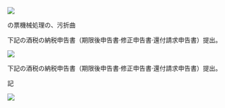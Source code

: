 ![](https://www.nta.go.jp/tmp/2e12333a-7dc8-4cc3-9c5f-01e76e2eb76d/images/ec183fed65898333c6f2f1eb51cf98137e14b4adec22602942c2384d848cb3b3.jpg)

の票機械処理の、污折曲

下記の酒税の納税申告書（期限後申告書·修正申告書·還付請求申告書）提出。

![](https://www.nta.go.jp/tmp/2e12333a-7dc8-4cc3-9c5f-01e76e2eb76d/images/52cdb31a331028ed00a2b0b15ba2896717e9a6a3a15f7033d64709241bbc3ab2.jpg)

下記の酒税の納税申告書（期限後申告書·修正申告書·還付請求申告書）提出。

記

![](https://www.nta.go.jp/tmp/2e12333a-7dc8-4cc3-9c5f-01e76e2eb76d/images/3ce54cbeacdb591b402d77c47edb7838d870aa78ff689c43821dd3b187fa0dfa.jpg)